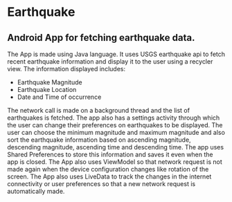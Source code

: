 # Earthquake
## Android App for fetching earthquake data.

The App is made using Java language. It uses USGS earthquake api to fetch recent earthquake information
and display it to the user using a recycler view.
The information displayed includes: 
- Earthquake Magnitude
- Earthquake Location
- Date and Time of occurrence 

The network call is made on a background thread 
and the list of earthquakes is fetched. The app also has a settings activity through which the user
can change their preferences on earthquakes to be displayed. The user can choose the minimum magnitude
and maximum magnitude and also sort the earthquake information based on ascending magnitude, descending
magnitude, ascending time and descending time. The app uses Shared Preferences to store this information
and saves it even when the app is closed. The App also uses ViewModel so that network request is not made
again when the device configuration changes like rotation of the screen. The App also uses LiveData to 
track the changes in the internet connectivity or user preferences so that a new network request is 
automatically made.
